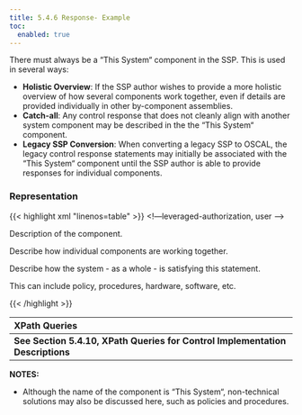 ```yaml
---
title: 5.4.6 Response- Example
toc:
  enabled: true
---
```



There must always be a “This System“ component in the SSP. This is used in several ways: 
- **Holistic Overview**: If the SSP author wishes to provide a more holistic overview of how several components work together, even if details are provided individually in other by-component assemblies.
- **Catch-all**: Any control response that does not cleanly align with another system component may be described in the the “This System“ component. 
- **Legacy SSP Conversion**: When converting a legacy SSP to OSCAL, the legacy control response statements may initially be associated with the “This System“ component until the SSP author is able to provide responses for individual components.


### **Representation**

{{< highlight xml "linenos=table" >}}
<system-implementation>
      <!—leveraged-authorization, user -->
      <component uuid="uuid-value" type="this-system">
         <title>This System</title>
         <description>
            <p>Description of the component.</p>
         </description>
         <status state="operational"/>
      </component>
   </system-implementation>
   <control-implementation>
      <!-- cut -->
      <implemented-requirement uuid="uuid-value" control-id="ac-2">
         <statement uuid="uuid-value" statement-id="ac-2_smt.a">
            <by-component uuid="uuid-value" component-uuid="uuid-of-this-system-component">
               <description>
                  <p>Describe how individual components are working together.</p>
                  <p>Describe how the system - as a whole - is satisfying this statement.</p>
                  <p>This can include policy, procedures, hardware, software, etc.</p>
               </description>
            </by-component>
         </statement>
         <!-- repeat statement assembly for statement part (b, c, etc.) as needed. -->
   </control-implementation>
   <!-- back-matter -->
{{< /highlight >}}

|**XPath Queries**|
| :- |
|**See Section 5.4.10, XPath Queries for Control Implementation Descriptions**|

**NOTES:**

- Although the name of the component is “This System“, non-technical solutions may also be discussed here, such as policies and procedures.